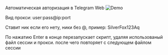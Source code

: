Автоматическая авторизация в Telegram Web 
![Demo](https://raw.githubusercontent.com/meKryztal/telegramweb/main/Work.gif)



Вид прокси: user:pass@ip:port

Ставит ник если его нету, ники без @, пример: SilverFox123Aq


По нажатию Enter в конце перезапускает скрипт, удаляя использованый файл сессии и прокси. после чего повторяет с следующем файлом сессии

